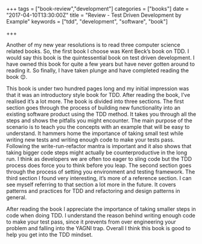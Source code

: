 +++
tags = ["book-review","development"]
categories = ["books"]
date = "2017-04-10T13:30:00Z"
title = "Review - Test Driven Development by Example"
keywords = ["tdd", "development", "software", "book"]

+++

Another of my new year resolutions is to read three computer science related books. So, the first book I choose was Kent Beck’s book on TDD. I would say this book is the quintessential book on test driven development. I have owned this book for quite a few years but have never gotten around to reading it. So finally, I have taken plunge and have completed reading the book 😊.

<!--more-->

This book is under two hundred pages long and my initial impression was that it was an introductory style book for TDD. After reading the book, I’ve realised it’s a lot more. The book is divided into three sections. The first section goes through the process of building new functionality into an existing software product using the TDD method. It takes you through all the steps and shows the pitfalls you might encounter. The main purpose of the scenario is to teach you the concepts with an example that will be easy to understand. It hammers home the importance of taking small test while writing new tests and writing enough code to make your tests pass. Following the write-run-refactor mantra is important and it also shows that taking bigger code steps might actually be counterproductive in the long run. I think as developers we are often too eager to sling code but the TDD process does force you to think before you leap. The second section goes through the process of setting you environment and testing framework. The third section I found very interesting, it’s more of a reference section. I can see myself referring to that section a lot more in the future. It covers patterns and practices for TDD and refactoring and design patterns in general.

After reading the book I appreciate the importance of taking smaller steps in code when doing TDD. I understand the reason behind writing enough code to make your test pass, since it prevents from over engineering your problem and falling into the YAGNI trap. Overall I think this book is good to help you get into the TDD mindset.
